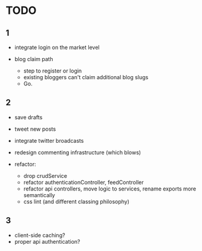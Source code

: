 TODO
=======

1
-------

- integrate login on the market level

- blog claim path
  - step to register or login
  - existing bloggers can't claim additional blog slugs
  - Go.



2
-------
    
- save drafts
- tweet new posts
- integrate twitter broadcasts
- redesign commenting infrastructure (which blows)

- refactor:
    - drop crudService
    - refactor authenticationController, feedController
    - refactor api controllers, move logic to services, rename exports more semantically
    - css lint (and different classing philosophy)



3
-------

- client-side caching?
- proper api authentication?